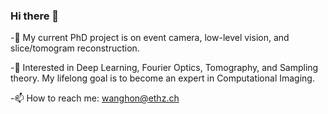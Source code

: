 ### Hi there 👋
-🔭 My current PhD project is on event camera, low-level vision, and slice/tomogram reconstruction. 

-🌱 Interested in Deep Learning, Fourier Optics, Tomography, and Sampling theory. My lifelong goal is to become an expert in Computational Imaging. 

-📫 How to reach me: wanghon@ethz.ch


<!--
**wanghongjian98/wanghongjian98** is a ✨ _special_ ✨ repository because its `README.md` (this file) appears on your GitHub profile.

Here are some ideas to get you started:

- 🔭 I’m currently working on ...
- 🌱 I’m currently learning ...
- 👯 I’m looking to collaborate on ...
- 🤔 I’m looking for help with ...
- 💬 Ask me about ...
- 📫 How to reach me: ...
- 😄 Pronouns: ...
- ⚡ Fun fact: ...
-->
